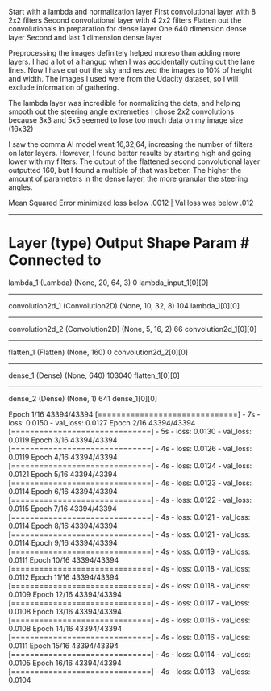 Start with a lambda and normalization layer
First convolutional layer with 8 2x2 filters
Second convolutional layer with 4 2x2 filters
Flatten out the convolutionals in preparation for dense layer
One 640 dimension dense layer
Second and last 1 dimension dense layer


Preprocessing the images definitely helped moreso than adding more layers.
I had a lot of a hangup when I was accidentally cutting out the lane lines.
Now I have cut out the sky and resized the images to 10% of height and width.
The images I used were from the Udacity dataset, so I will exclude information of gathering.


The lambda layer was incredible for normalizing the data, and helping smooth out the steering angle extremeties
I chose 2x2 convolutions because 3x3 and 5x5 seemed to lose too much data on my image size (16x32)

I saw the comma AI model went 16,32,64, increasing the number of filters on later layers.
However, I found better results by starting high and going lower with my filters.
The output of the flattened second convolutional layer outputted 160, but I found a multiple of that was better.
The higher the amount of parameters in the dense layer, the more granular the steering angles.


Mean Squared Error minimized loss below .0012 | Val loss was below .012

____________________________________________________________________________________________________
Layer (type)                     Output Shape          Param #     Connected to
====================================================================================================
lambda_1 (Lambda)                (None, 20, 64, 3)     0           lambda_input_1[0][0]
____________________________________________________________________________________________________
convolution2d_1 (Convolution2D)  (None, 10, 32, 8)     104         lambda_1[0][0]
____________________________________________________________________________________________________
convolution2d_2 (Convolution2D)  (None, 5, 16, 2)      66          convolution2d_1[0][0]
____________________________________________________________________________________________________
flatten_1 (Flatten)              (None, 160)           0           convolution2d_2[0][0]
____________________________________________________________________________________________________
dense_1 (Dense)                  (None, 640)           103040      flatten_1[0][0]
____________________________________________________________________________________________________
dense_2 (Dense)                  (None, 1)             641         dense_1[0][0]

Epoch 1/16
43394/43394 [==============================] - 7s - loss: 0.0150 - val_loss: 0.0127
Epoch 2/16
43394/43394 [==============================] - 5s - loss: 0.0130 - val_loss: 0.0119
Epoch 3/16
43394/43394 [==============================] - 4s - loss: 0.0126 - val_loss: 0.0119
Epoch 4/16
43394/43394 [==============================] - 4s - loss: 0.0124 - val_loss: 0.0121
Epoch 5/16
43394/43394 [==============================] - 4s - loss: 0.0123 - val_loss: 0.0114
Epoch 6/16
43394/43394 [==============================] - 4s - loss: 0.0122 - val_loss: 0.0115
Epoch 7/16
43394/43394 [==============================] - 4s - loss: 0.0121 - val_loss: 0.0114
Epoch 8/16
43394/43394 [==============================] - 4s - loss: 0.0121 - val_loss: 0.0114
Epoch 9/16
43394/43394 [==============================] - 4s - loss: 0.0119 - val_loss: 0.0111
Epoch 10/16
43394/43394 [==============================] - 4s - loss: 0.0118 - val_loss: 0.0112
Epoch 11/16
43394/43394 [==============================] - 4s - loss: 0.0118 - val_loss: 0.0109
Epoch 12/16
43394/43394 [==============================] - 4s - loss: 0.0117 - val_loss: 0.0108
Epoch 13/16
43394/43394 [==============================] - 4s - loss: 0.0116 - val_loss: 0.0108
Epoch 14/16
43394/43394 [==============================] - 4s - loss: 0.0116 - val_loss: 0.0111
Epoch 15/16
43394/43394 [==============================] - 4s - loss: 0.0114 - val_loss: 0.0105
Epoch 16/16
43394/43394 [==============================] - 4s - loss: 0.0113 - val_loss: 0.0104

